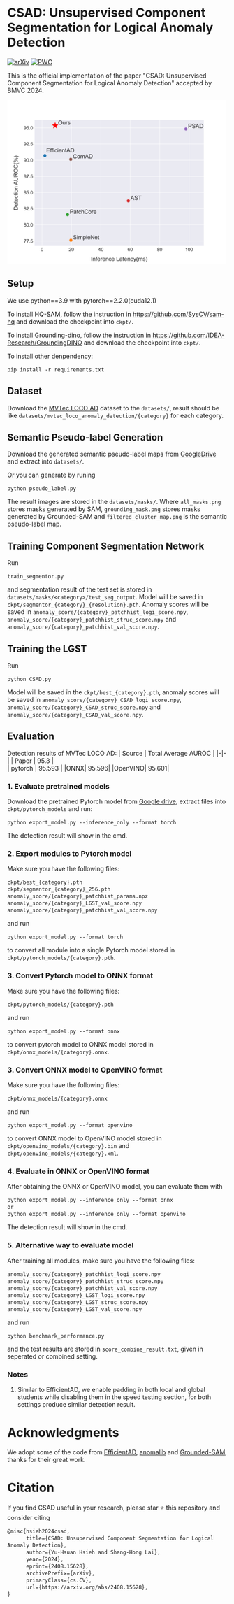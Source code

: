 # CSAD: Unsupervised Component Segmentation for Logical Anomaly Detection
 [![arXiv](https://img.shields.io/badge/arXiv-2408.15628-b31b1b.svg)](https://arxiv.org/abs/2408.15628) 
[![PWC](https://img.shields.io/endpoint.svg?url=https://paperswithcode.com/badge/csad-unsupervised-component-segmentation-for/anomaly-detection-on-mvtec-loco-ad)](https://paperswithcode.com/sota/anomaly-detection-on-mvtec-loco-ad?p=csad-unsupervised-component-segmentation-for)


This is the official implementation of the paper "CSAD: Unsupervised Component Segmentation for Logical Anomaly Detection" accepted by BMVC 2024.

<img src="./benchmark_speed.svg" width=500>


## Setup
We use python==3.9 with pytorch==2.2.0(cuda12.1)

To install HQ-SAM, follow the instruction in https://github.com/SysCV/sam-hq and download the checkpoint into `ckpt/`.

To install Grounding-dino, follow the instruction in https://github.com/IDEA-Research/GroundingDINO and download the checkpoint into `ckpt/`.

To install other denpendency:
```
pip install -r requirements.txt
```

## Dataset
Download the [MVTec LOCO AD](https://www.mvtec.com/company/research/datasets/mvtec-loco) dataset to the `datasets/`, result should be like `datasets/mvtec_loco_anomaly_detection/{category}` for each category.

## Semantic Pseudo-label Generation
Download the generated semantic pseudo-label maps from [GoogleDrive](https://drive.google.com/file/d/16C2C_Zitl04lnb07giXI30X0HK2TPKDA/view?usp=sharing) and extract into `datasets/`.

Or you can generate by runing 
```
python pseudo_label.py
```

The result images are stored in the `datasets/masks/`. Where `all_masks.png` stores masks generated by SAM, `grounding_mask.png` stores masks generated by Grounded-SAM and `filtered_cluster_map.png` is the semantic pseudo-label map.

## Training Component Segmentation Network
Run 
```
train_segmentor.py
```
and segmentation result of the test set is stored in `datasets/masks/<category>/test_seg_output`. Model will be saved in `ckpt/segmentor_{category}_{resolution}.pth`.
Anomaly scores will be saved in `anomaly_score/{category}_patchhist_logi_score.npy`, `anomaly_score/{category}_patchhist_struc_score.npy` and `anomaly_score/{category}_patchhist_val_score.npy`.

## Training the LGST
Run
```
python CSAD.py
```
Model will be saved in the `ckpt/best_{category}.pth`, anomaly scores will be saved in `anomaly_score/{category}_CSAD_logi_score.npy`, `anomaly_score/{category}_CSAD_struc_score.npy` and `anomaly_score/{category}_CSAD_val_score.npy`.

## Evaluation

Detection results of MVTec LOCO AD:
| Source | Total Average AUROC  | 
|-|-|
| Paper | 95.3 |   
| pytorch | 95.593 |
|ONNX| 95.596|
|OpenVINO| 95.601|

### 1. Evaluate pretrained models
Download the pretrained Pytorch model from [Google drive](https://drive.google.com/file/d/1ZvzjT62hOqFNkEPAHpREk0mVe7DviXAF/view?usp=sharing), extract files into `ckpt/pytorch_models` and run:

```
python export_model.py --inference_only --format torch
```
The detection result will show in the cmd.

### 2. Export modules to Pytorch model
Make sure you have the following files:

```
ckpt/best_{category}.pth
ckpt/segmentor_{category}_256.pth
anomaly_score/{category}_patchhist_params.npz
anomaly_score/{category}_LGST_val_score.npy
anomaly_score/{category}_patchhist_val_score.npy
```

and run
```
python export_model.py --format torch
```
to convert all module into a single Pytorch model stored in `ckpt/pytorch_models/{category}.pth`.

### 3. Convert Pytorch model to ONNX format
Make sure you have the following files:

```
ckpt/pytorch_models/{category}.pth
```

and run
```
python export_model.py --format onnx
```
to convert pytorch model to ONNX model stored in `ckpt/onnx_models/{category}.onnx`.

### 3. Convert ONNX model to OpenVINO format
Make sure you have the following files:

```
ckpt/onnx_models/{category}.onnx
```

and run
```
python export_model.py --format openvino
```
to convert ONNX model to OpenVINO model stored in `ckpt/openvino_models/{category}.bin` and `ckpt/openvino_models/{category}.xml`.

### 4. Evaluate in ONNX or OpenVINO format
After obtaining the ONNX or OpenVINO model, you can evaluate them with
```
python export_model.py --inference_only --format onnx
or
python export_model.py --inference_only --format openvino
```
The detection result will show in the cmd.


### 5. Alternative way to evaluate model
After training all modules, make sure you have the following files:

```
anomaly_score/{category}_patchhist_logi_score.npy
anomaly_score/{category}_patchhist_struc_score.npy
anomaly_score/{category}_patchhist_val_score.npy
anomaly_score/{category}_LGST_logi_score.npy
anomaly_score/{category}_LGST_struc_score.npy
anomaly_score/{category}_LGST_val_score.npy
```

and run 
```
python benchmark_performance.py
```
and the test results are stored in `score_combine_result.txt`, given in seperated or combined setting.

### Notes
1. Similar to EfficientAD, we enable padding in both local and global students while disabling them in the speed testing section, for both settings produce similar detection result.

# Acknowledgments
We adopt some of the code from [EfficientAD](https://github.com/nelson1425/EfficientAD/tree/main), [anomalib](https://github.com/openvinotoolkit/anomalib) and [Grounded-SAM](https://github.com/IDEA-Research/Grounded-Segment-Anything/tree/main), thanks for their great work.

# Citation
If you find CSAD useful in your research, please star ⭐ this repository and consider citing
```
@misc{hsieh2024csad,
      title={CSAD: Unsupervised Component Segmentation for Logical Anomaly Detection}, 
      author={Yu-Hsuan Hsieh and Shang-Hong Lai},
      year={2024},
      eprint={2408.15628},
      archivePrefix={arXiv},
      primaryClass={cs.CV},
      url={https://arxiv.org/abs/2408.15628}, 
}
```
